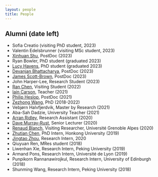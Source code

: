 ```yaml
---
layout: people
title: People
---
```


## Alumni (date left)
- Sofia Creatio (visiting PhD student, 2023)
- Valentin Edelsbrunner (visiting MSc student, 2023)
- [Xinhuan Shu](https://shuxinhuan.github.io), PostDoc (2023)
- Ryan Bowler, PhD student (graduated 2023)
- [Lucy Havens](https://lucyhavens.com), PhD student (graduated 2023)
- [Devanjan Bhattacharya](https://sites.google.com/site/bhattacharyadevanjan/home), PostDoc (2023)
- [James Scott-Brown](http://jamesscottbrown.com), PostDoc (2023)
- John Harper-Lee, Research Student (2023)
- [Ran Chen](https://crcrcry.github.io), Visiting Student (2022)
- [Iain Carson](https://www.linkedin.com/in/iain-carson/?originalSubdomain=uk), Teacher (2021)
- [Philip Heslop](https://www.northumbria.ac.uk/about-us/our-staff/h/philip-heslop/), PostDoc (2021)
- [Zezhong Wang](https://zezhongwang.com), PhD (2018-2022)
- Vebjørn Halvfjerdvik, Master by Research (2021)
- Aba-Sah Dadzie, University Teacher (2021)
- [Arran Ridley](https://uclab.fh-potsdam.de/people/arran-ridley/), Research Assistant (2020)
- [Dave Murray-Rust](http://dave.murray-rust.org), Senior Lecturer (2020)
- [Renaud Blanch](http://iihm.imag.fr/en/member/blanch), Visiting Researcher, Université Grenoble Alpes (2020)
- [Zhutian Chen](https://chenzhutian.org/), PhD Intern, Honkong University (2019)
- [Jingtao Zhou](http://www.tzingtao.com), Research Intern, 2020
- Qiuyuan Ren, MRes student (2018)
- Liwenhan Xie, Research Intern, Peking University (2019)
- Armand Pons, Research Intern, Université de Lyon (2019)
- Punpikorn Rannanawirojkul, Research Intern, University of Edinburgh (2018)
- Shunming Wang, Research Intern, Peking University (2018)
